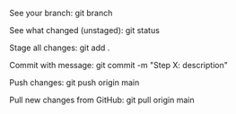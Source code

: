 See your branch: git branch

See what changed (unstaged): 	git status

Stage all changes: 	git add .

Commit with message: 	git commit -m "Step X: description"

Push changes: 	git push origin main

Pull new changes from GitHub: 	git pull origin main
